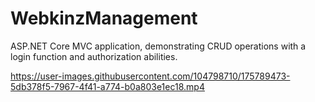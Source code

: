 # WebkinzManagement
ASP.NET Core MVC application, demonstrating CRUD operations with a login function and authorization abilities. 


https://user-images.githubusercontent.com/104798710/175789473-5db378f5-7967-4f41-a774-b0a803e1ec18.mp4

